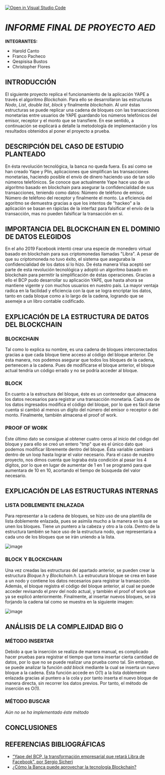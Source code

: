 [![Open in Visual Studio Code](https://classroom.github.com/assets/open-in-vscode-c66648af7eb3fe8bc4f294546bfd86ef473780cde1dea487d3c4ff354943c9ae.svg)](https://classroom.github.com/online_ide?assignment_repo_id=8699321&assignment_repo_type=AssignmentRepo)

# *INFORME FINAL DE PROYECTO AED*

**INTEGRANTES:**
* Harold Canto
* Franco Pacheco
* Qespisisa Bustos
* Christopher Flores

## INTRODUCCIÓN
El siguiente proyecto replica el funcionamiento de la aplicación YAPE a través el algoritmo *Blockchain*. Para ello se desarrollaron las estructuras *Nodo*, *List*, *double list*, *block* y finalmente *blockchain*. Al unir éstas estructuras se puede replicar una cadena de bloques con las transacciones monetarias entre usuarios de YAPE guardando los números telefónicos del emisor, receptor y el monto que se transfiere. En ese sentido, a continuación se explicará a detalle la metodología de implementación y los resultados obtenidos al poner el proyecto a prueba.

## DESCRIPCIÓN DEL CASO DE ESTUDIO PLANTEADO
En ésta revolución tecnológica, la banca no queda fuera. Es así como se han creado Yape y Plin, aplicaciones que simplifican las transacciones monetarias, haciendo posible el envío de dinero haciendo uso de tan sólo números telefónicos. Se conoce que actualmente Yape hace uso de un algoritmo basado en blockchain para asegurar la confidencialidad de sus transacciones, teniendo como datos: Número de teléfono de emisor, Número de teléfono del receptor y finalmente el monto. La eficiencia del agoritmo se demuestra gracias a que los intentos de "hackeo" a la aplicación se basan en rápiclas de la interfaz para falsificar el envío de la transacción, mas no pueden falsificar la transacción en sí. 

## IMPORTANCIA DEL BLOCKCHAIN EN EL DOMINIO DE DATOS ELEGIDOS
En el año 2019 Facebook intentó crear una especie de monedero virtual basado en blockchain para sus criptomonedas llamadas "Libra". A pesar de que su criptomoneda no tuvo éxito, el sistema que aseguraba la confidencialidad de los datos sí lo hizo. De ésta manera Visa aceptó ser parte de esta revolución tecnológica y adoptó un algoritmo basado en blockchain para permitir la simplificación de éstas operaciones. Gracias a ello el BCP pudo desarrollar su aplicación YAPE, que hasta ahora se mantiene vigente y con muchos usuarios en nuestro país.
La mayor ventaja radica en la facilidad y eficiencia con la que se logra encriptar los datos, tanto en cada bloque como a lo largo de la cadena, logrando que se asemeje a un libro contable codificado.

## EXPLICACIÓN DE LA ESTRUCTURA DE DATOS DEL BLOCKCHAIN

### BLOCKCHAIN
Tal como lo explica su nombre, es una cadena de bloques interconectados gracias a que cada bloque tiene acceso al código del bloque anterior. De ésta manera, nos podemos asegurar que todos los bloques de la cadena, pertenecen a la cadena. Pues de modificarse el bloque anterior, el bloque actual tendría un código errado y no se podría acceder al bloque.

### BLOCK
En cuanto a la estructura del bloque, éste es un contenedor que almacena los datos necesarios para registrar una transacción monetaria. Cada uno de los datos ingresados modifica el código del bloque, por lo que es fácil darse cuenta si cambió al menos un dígito del número del emisor o receptor o del monto. Finalmente, también almacena el proof of work. 

### PROOF OF WORK
Éste último dato se consigue al obtener cuatro ceros al inicio del código del bloque y para ello se creó un entero "tmp" que es el único dato que podemos modificar libremente dentro del bloque. Ésta variable cambiará dentro de un loop hasta lograr el valor necesario. Para el caso de nuestro proyecto, nos dimos cuenta que lograba ésta condición al pasar los 4 dígitos, por lo que en lugar de aumentar de 1 en 1 se programó para que aumentara de 10 en 10, acortando el tiempo de búsqueda del valor necesario.

## EXPLICACIÓN DE LAS ESTRUCTURAS INTERNAS

### LISTA DOBLEMENTE ENLAZADA
Para representar a la cadena de bloques, se hizo uso de una plantilla de lista doblemente enlazada, pues se asimila mucho a la manera en la que se unen los bloques. Tiene un puntero a la cabeza y otro a la cola. Dentro de la estructura también se hace uso de la estructura nodo, que representaría a cada uno de los bloques que se irán uniendo a la lista.

![image](https://user-images.githubusercontent.com/40670048/196302472-4394cef1-0c67-4635-972c-98b97b1322c8.png)

### BLOCK Y BLOCKCHAIN
Una vez creadas las estructuras del apartado anterior, se pueden crear la estructura *Bloque.h* y *Blockchain.h*. La estrucutura bloque se crea en base a un nodo y contiene los datos necesarios para registrar la transacción. Además, el bloque registra el código del bloque anterior, al cual se puede acceder revisando el *prev* del nodo actual, y también el proof of work que ya se explicó anteriormente. Finalmente, al insertar nuevos bloques, se irá forjando la cadena tal como se muestra en la siguiente imagen:

![image](https://user-images.githubusercontent.com/40670048/196302842-6f1d1241-9164-4322-b071-beee7e1eb522.png)

## ANÁLISIS DE LA COMPLEJIDAD BIG O

### MÉTODO INSERTAR
Debido a que la inserción se realiza de manera manual, es complicado hacer pruebas para registrar el tiempo que toma insertar cierta cantidad de datos, por lo que no se puede realizar una prueba como tal. Sin embargo, se puede analizar la función *add block* mediante la cual se inserta un nuevo bloque a la cadena. Ésta función accede en O(1) a la lista doblemente enlazada gracias al puntero a la cola y por tanto inserta el nuevo bloque de manera directa, sin recorrer los datos previos. Por tanto, el método de inserción es O(1).

### MÉTODO BUSCAR
*Aún no se ha implementado éste método*

## CONCLUSIONES

## REFERENCIAS BIBLIOGRÁFICAS
* [“Yape del BCP, la transformación empresarial que retará Libra de Facebook”, por Sergio Sicheri](https://elcomercio.pe/tecnologia/bcp-app-yape-transformacion-empresarial-retara-libra-facebook-sergio-sicheri-nnda-noticia-650359-noticia/?ref=ecr)
* [¿Cómo la Banca puede aprovechar la tecnología Blockchain?](https://www.fisagrp.com/blogs/la-banca-aprovecha-la-tecnologia-blockchain.html)

